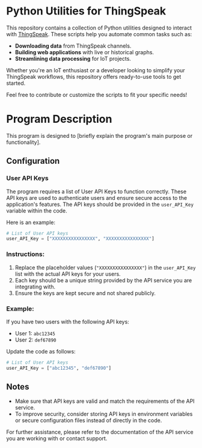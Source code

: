 # Python Utilities for ThingSpeak

This repository contains a collection of Python utilities designed to interact with [ThingSpeak](https://thingspeak.com/). These scripts help you automate common tasks such as:

- **Downloading data** from ThingSpeak channels.  
- **Building web applications** with live or historical graphs.  
- **Streamlining data processing** for IoT projects.  

Whether you're an IoT enthusiast or a developer looking to simplify your ThingSpeak workflows, this repository offers ready-to-use tools to get started.

Feel free to contribute or customize the scripts to fit your specific needs!



# Program Description

This program is designed to [briefly explain the program's main purpose or functionality].

## Configuration

### User API Keys

The program requires a list of User API Keys to function correctly. These API keys are used to authenticate users and ensure secure access to the application's features. The API keys should be provided in the `user_API_Key` variable within the code.

Here is an example:

```python
# List of User API keys
user_API_Key = ["XXXXXXXXXXXXXXXX", "XXXXXXXXXXXXXXXX"]
```

### Instructions:
1. Replace the placeholder values (`"XXXXXXXXXXXXXXXX"`) in the `user_API_Key` list with the actual API keys for your users.
2. Each key should be a unique string provided by the API service you are integrating with.
3. Ensure the keys are kept secure and not shared publicly.

### Example:
If you have two users with the following API keys:
- User 1: `abc12345`
- User 2: `def67890`

Update the code as follows:

```python
# List of User API keys
user_API_Key = ["abc12345", "def67890"]
```

## Notes
- Make sure that API keys are valid and match the requirements of the API service.
- To improve security, consider storing API keys in environment variables or secure configuration files instead of directly in the code.

For further assistance, please refer to the documentation of the API service you are working with or contact support.

